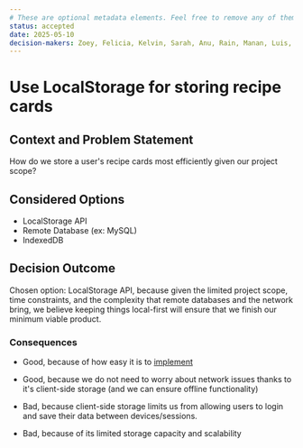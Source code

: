 ```yaml
---
# These are optional metadata elements. Feel free to remove any of them.
status: accepted
date: 2025-05-10
decision-makers: Zoey, Felicia, Kelvin, Sarah, Anu, Rain, Manan, Luis, Thanh, Niroop
---
```


# Use LocalStorage for storing recipe cards

## Context and Problem Statement

How do we store a user's recipe cards most efficiently given our project scope?

## Considered Options

* LocalStorage API
* Remote Database (ex: MySQL)
* IndexedDB

## Decision Outcome

Chosen option: LocalStorage API, because given the limited project scope, time constraints, and the complexity that remote databases and the network bring, we believe keeping things local-first will ensure that we finish our minimum viable product.

<!-- This is an optional element. Feel free to remove. -->
### Consequences

* Good, because of how easy it is to [implement](https://developer.mozilla.org/en-US/docs/Web/API/Window/localStorage)
* Good, because we do not need to worry about network issues thanks to it's client-side storage (and we can ensure offline functionality)

* Bad, because client-side storage limits us from allowing users to login and save their data between devices/sessions.
* Bad, because of its limited storage capacity and scalability


